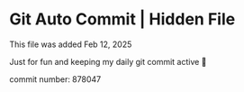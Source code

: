# Git Auto Commit | Hidden File

This file was added Feb 12, 2025

Just for fun and keeping my daily git commit active 🤪

commit number: 878047

